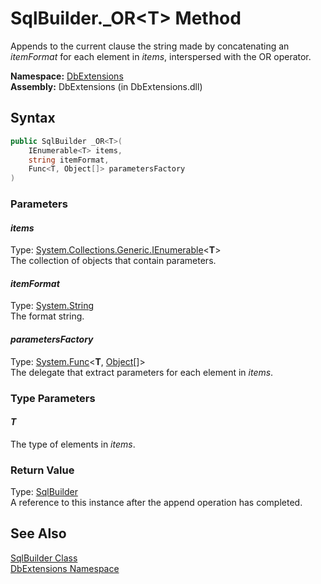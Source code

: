 SqlBuilder._OR&lt;T> Method
===========================
Appends to the current clause the string made by concatenating an *itemFormat* for each element in *items*, interspersed with the OR operator.

**Namespace:** [DbExtensions][1]  
**Assembly:** DbExtensions (in DbExtensions.dll)

Syntax
------

```csharp
public SqlBuilder _OR<T>(
	IEnumerable<T> items,
	string itemFormat,
	Func<T, Object[]> parametersFactory
)

```

### Parameters

#### *items*
Type: [System.Collections.Generic.IEnumerable][2]&lt;**T**>  
The collection of objects that contain parameters.

#### *itemFormat*
Type: [System.String][3]  
The format string.

#### *parametersFactory*
Type: [System.Func][4]&lt;**T**, [Object][5][]>  
The delegate that extract parameters for each element in *items*.

### Type Parameters

#### *T*
The type of elements in *items*.

### Return Value
Type: [SqlBuilder][6]  
A reference to this instance after the append operation has completed.

See Also
--------
[SqlBuilder Class][6]  
[DbExtensions Namespace][1]  

[1]: ../README.md
[2]: http://msdn.microsoft.com/en-us/library/9eekhta0
[3]: http://msdn.microsoft.com/en-us/library/s1wwdcbf
[4]: http://msdn.microsoft.com/en-us/library/bb549151
[5]: http://msdn.microsoft.com/en-us/library/e5kfa45b
[6]: README.md